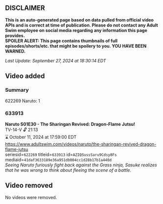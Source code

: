 ## DISCLAIMER
**This is an auto-generated page based on data pulled from official video APIs and is correct at time of publication. Please do not contact any Adult Swim employee on social media regarding any information this page provides.**  
**SPOILER ALERT: This page contains thumbnails of full episodes/shorts/etc. that might be spoilery to you. YOU HAVE BEEN WARNED.**  

_Last Update: September 27, 2024 at 18:30:14 EDT_
## Video added
### Summary
622269 Naruto: 1  
### 633913
**Naruto S01E30 - The Sharingan Revived: Dragon-Flame Jutsu!**  
TV-14-V 🔓 21:13  
⌛ October 11, 2024 at 17:59:00 EDT  
https://www.adultswim.com/videos/naruto/the-sharingan-revived-dragon-flame-jutsu  
seriesid=`622269` titleid=`633913` id=`AZIQSussSaru9Cdsy8Fs` mediaid=`41daf3633189e36a951db004cc1d28b17b1a440d`  
_Seeing Naruto furiously fight back against the Grass ninja, Sasuke realizes that he was wrong to think about fleeing the scene of a battle._  
## Video removed
No videos were removed.  
